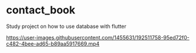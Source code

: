 # contact_book
Study project on how to use database with flutter


https://user-images.githubusercontent.com/1455631/192511758-95ed72f0-c482-4bee-ad65-b89aa5917669.mp4

